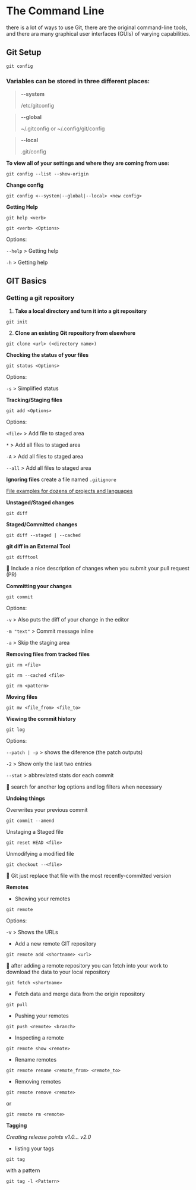 # The Command Line
there is a lot of ways to use Git, there are the original command-line tools, and there ara many graphical user interfaces (GUIs) of varying capabilities.

## Git Setup
```
git config
```
### Variables can be stored in three different places:
> **--system**
> 
> /etc/gitconfig

> **--global**
> 
> ~/.gitconfig or ~/.config/git/config

> **--local**
> 
> .git/config

**To view all of your settings and where they are coming from use:**
```
git config --list --show-origin
```

**Change config**
```
git config <--system|--global|--local> <new config>
```

**Getting Help**
```
git help <verb>
```
```
git <verb> <Options>
```
Options:

`--help`  > Getting help

`-h`  > Getting help

## GIT Basics

### Getting a git repository

1. **Take a local directory and turn it into a git repository**
```
git init
```
2. **Clone an existing Git repository from elsewhere**
```
git clone <url> (<directory name>)
```
**Checking the status of your files**
```
git status <Options>
```
Options:

`-s`  > Simplified status

**Tracking/Staging files** 
```
git add <Options> 
```
Options:

`<file>`  > Add file to staged area

`*` > Add all files to staged area

`-A` > Add all files to staged area

`--all` > Add all files to staged area

**Ignoring files**
create a file named `.gitignore` 

<p>
  <a href="https://github.com/github/gitignore">File examples for dozens of projects and languages</a>
</p>

**Unstaged/Staged changes**
```
git diff
```

**Staged/Committed changes**
```
git diff --staged | --cached
```

**git diff in an External Tool**
```
git difftool
```

:rotating_light: Include a nice description of changes when you submit your pull request (PR)

**Committing your changes**

```
git commit
```

Options:

`-v`  > Also puts the diff of your change in the editor

`-m "text"`  > Commit message inline

`-a`  > Skip the staging area

**Removing files from tracked files**

```
git rm <file>
```

```
git rm --cached <file>
```

```
git rm <pattern>
```

**Moving files**

```
git mv <file_from> <file_to>
```

**Viewing the commit history**

```
git log
```

Options:

`--patch | -p`  > shows the diference (the patch outputs)

`-2` > Show only the last two entries

`--stat`  > abbreviated stats dor each commit

:rotating_light: search for another log options and log filters when necessary 

**Undoing things**

Overwrites your previous commit

```
git commit --amend
```

Unstaging a Staged file

```
git reset HEAD <file>
```

Unmodifying a modified file

```
git checkout --<file>
```
:rotating_light: Git just replace that file with the most recently-committed version

**Remotes**

* Showing your remotes

```
git remote
```

Options:

-v  > Shows the URLs

* Add a new remote GIT repository

```
git remote add <shortname> <url>

```

:rotating_light: after adding a remote repository you can fetch into your work to download the data to your local repository

```
git fetch <shortname>
```

* Fetch data and merge data from the origin repository 

```
git pull
```

* Pushing your remotes

```
git push <remote> <branch>
```

* Inspecting a remote

```
git remote show <remote>
```

* Rename remotes

```
git remote rename <remote_from> <remote_to>
```
* Removing remotes

```
git remote remove <remote>
```
or

```
git remote rm <remote>

```

**Tagging**

*Creating release points v1.0... v2.0*

* listing your tags

```
git tag
```
with a pattern
```
git tag -l <Pattern>
```

```

```

```

```

```

```
